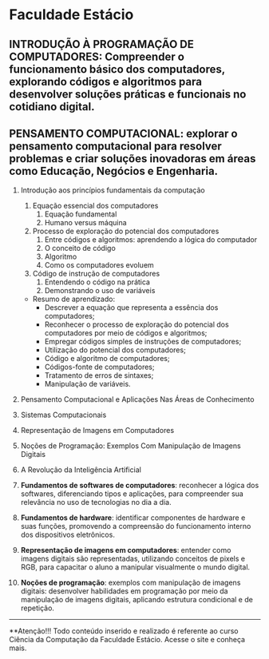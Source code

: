 # Faculdade Estácio

## **INTRODUÇÃO À PROGRAMAÇÃO DE COMPUTADORES**: Compreender o funcionamento básico dos computadores, explorando códigos e algoritmos para desenvolver soluções práticas e funcionais no cotidiano digital.

## **PENSAMENTO COMPUTACIONAL**: explorar o pensamento computacional para resolver problemas e criar soluções inovadoras em áreas como Educação, Negócios e Engenharia.
1. Introdução aos princípios fundamentais da computação
    1. Equação essencial dos computadores
        1. Equação fundamental
        1. Humano versus máquina
    1. Processo de exploração do potencial dos computadores
        1. Entre códigos e algoritmos: aprendendo a lógica do computador
        1. O conceito de código
        1. Algoritmo
        1. Como os computadores evoluem
    1. Código de instrução de computadores
        1. Entendendo o código na prática
        1. Demonstrando o uso de variáveis
    * Resumo de aprendizado:
        * Descrever a equação que representa a essência dos computadores;
        * Reconhecer o processo de exploração do potencial dos computadores por meio de códigos e algoritmos;
        * Empregar códigos simples de instruções de computadores;
        * Utilização do potencial dos computadores;
        * Código e algoritmo de computadores;
        * Códigos-fonte de computadores;
        * Tratamento de erros de sintaxes;
        * Manipulação de variáveis.
1. Pensamento Computacional e Aplicações Nas Áreas de Conhecimento

1. Sistemas Computacionais

1. Representação de Imagens em Computadores

1. Noções de Programação: Exemplos Com Manipulação de Imagens Digitais

1. A Revolução da Inteligência Artificial




1. **Fundamentos de softwares de computadores**: reconhecer a lógica dos softwares, diferenciando tipos e aplicações, para compreender sua relevância no uso de tecnologias no dia a dia.
1. **Fundamentos de hardware**: identificar componentes de hardware e suas funções, promovendo a compreensão do funcionamento interno dos dispositivos eletrônicos.
1. **Representação de imagens em computadores**: entender como imagens digitais são representadas, utilizando conceitos de pixels e RGB, para capacitar o aluno a manipular visualmente o mundo digital.
1. **Noções de programação**: exemplos com manipulação de imagens digitais: desenvolver habilidades em programação por meio da manipulação de imagens digitais, aplicando estrutura condicional e de repetição.

***

**Atenção!!!
Todo conteúdo inserido e realizado é referente ao curso Ciência da Computação da Faculdade Estácio.
Acesse o site e conheça mais.

